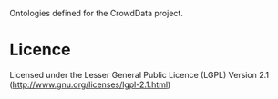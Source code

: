 Ontologies defined for the CrowdData project.

Licence
======================
Licensed under the Lesser General Public Licence (LGPL) Version 2.1 (http://www.gnu.org/licenses/lgpl-2.1.html)
